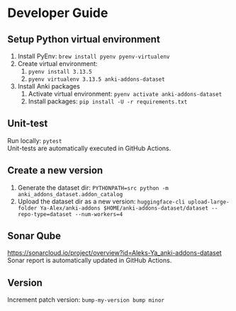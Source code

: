 # Developer Guide

## Setup Python virtual environment
1. Install PyEnv: `brew install pyenv pyenv-virtualenv`
2. Create virtual environment:
    1. `pyenv install 3.13.5`
    2. `pyenv virtualenv 3.13.5 anki-addons-dataset`
3. Install Anki packages
    1. Activate virtual environment: `pyenv activate anki-addons-dataset`
    2. Install packages: `pip install -U -r requirements.txt`

## Unit-test
Run locally: `pytest`  
Unit-tests are automatically executed in GitHub Actions.

## Create a new version
1. Generate the dataset dir: `PYTHONPATH=src python -m anki_addons_dataset.addon_catalog`
2. Upload the dataset dir as a new version: `huggingface-cli upload-large-folder Ya-Alex/anki-addons $HOME/anki-addons-dataset/dataset --repo-type=dataset --num-workers=4`

## Sonar Qube
https://sonarcloud.io/project/overview?id=Aleks-Ya_anki-addons-dataset  
Sonar report is automatically updated in GitHub Actions.

## Version
Increment patch version: `bump-my-version bump minor`